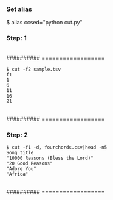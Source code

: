 ### Set alias

$ alias ccsed="python cut.py"

### Step: 1
<br>########## ================== <br>

```
$ cut -f2 sample.tsv
f1
1
6
11
16
21
```

<br>########## ================== <br>

### Step: 2

```
$ cut -f1 -d, fourchords.csv|head -n5 
Song title
"10000 Reasons (Bless the Lord)"
"20 Good Reasons"
"Adore You"
"Africa"
```

<br>########## ================== <br>
